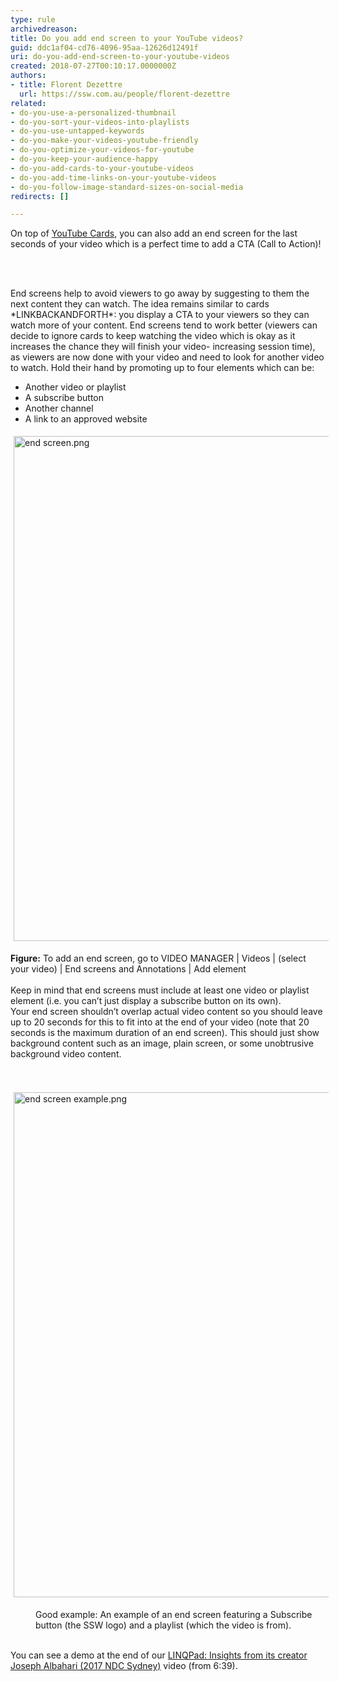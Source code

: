 ```yaml
---
type: rule
archivedreason: 
title: Do you add end screen to your YouTube videos?
guid: ddc1af04-cd76-4096-95aa-12626d12491f
uri: do-you-add-end-screen-to-your-youtube-videos
created: 2018-07-27T00:10:17.0000000Z
authors:
- title: Florent Dezettre
  url: https://ssw.com.au/people/florent-dezettre
related:
- do-you-use-a-personalized-thumbnail
- do-you-sort-your-videos-into-playlists
- do-you-use-untapped-keywords
- do-you-make-your-videos-youtube-friendly
- do-you-optimize-your-videos-for-youtube
- do-you-keep-your-audience-happy
- do-you-add-cards-to-your-youtube-videos
- do-you-add-time-links-on-your-youtube-videos
- do-you-follow-image-standard-sizes-on-social-media
redirects: []

---
```



<p>On top of <a href="/_layouts/15/FIXUPREDIRECT.ASPX?WebId=3dfc0e07-e23a-4cbb-aac2-e778b71166a2&amp;TermSetId=07da3ddf-0924-4cd2-a6d4-a4809ae20160&amp;TermId=b29aa3cb-9857-42f3-82c7-af8594b9fd9a">YouTube Cards</a>, you can also add an end screen for the last seconds of your video which is a perfect time to add a CTA (Call to Action)!</p>
<br><excerpt class='endintro'></excerpt><br>
<p>End screens help to avoid viewers to go away by suggesting to them the next content they can watch. The idea remains similar to cards *LINKBACKANDFORTH*&#58; you display a CTA to your viewers so they can watch more of your content. End screens tend to work better (viewers can decide to ignore cards to keep watching the video which is okay as it increases the chance they will finish your video- increasing session time), as viewers are now done with your video and need to look for another video to watch. Hold their hand by promoting up to four elements which can be&#58;</p><ul><li>Another video or playlist</li><li>A subscribe button</li><li>Another channel</li><li>A link to an approved website</li></ul><dl class="ssw15-rteElement-ImageArea"><img src="/SiteAssets/do-you-add-end-screen-to-your-youtube-videos/end%20screen.png" alt="end screen.png" style="margin&#58;5px;width&#58;808px;" /><br></dl><div><strong>Figure&#58;</strong> To add an end screen, go to VIDEO MANAGER | Videos | (select your video) | End screens and Annotations | Add element<br></div><div><br></div><div>Keep in mind that end screens must include at least one video or playlist element (i.e. you can’t just display a subscribe button on its own).<br>Your end screen shouldn’t overlap actual video content so you should leave up to 20 seconds for this to fit into at the end of your video (note that 20 seconds is the maximum duration of an end screen). This should just show background content such as an image, plain screen, or some unobtrusive background video content.<br><br><br></div><dl class="ssw15-rteElement-ImageArea"><img src="/SiteAssets/do-you-add-end-screen-to-your-youtube-videos/end%20screen%20example.png" alt="end screen example.png" style="margin&#58;5px;width&#58;808px;" /><br></dl><dd class="ssw15-rteElement-FigureGood">Good example&#58; An example of an end screen featuring a Subscribe button (the SSW logo) and a playlist (which the video is from). </dd><dt><br></dt><p class="ssw15-rteElement-P">You can see a demo at the end of our&#160;<a href="https&#58;//www.youtube.com/watch?v=4Hpl4Gq-yNE">LINQPad&#58; Insights from its creator Joseph Albahari (2017 NDC Sydney)</a> video (from 6&#58;39).<br></p><dl class="ssw15-rteElement-ImageArea"><br><br></dl>


